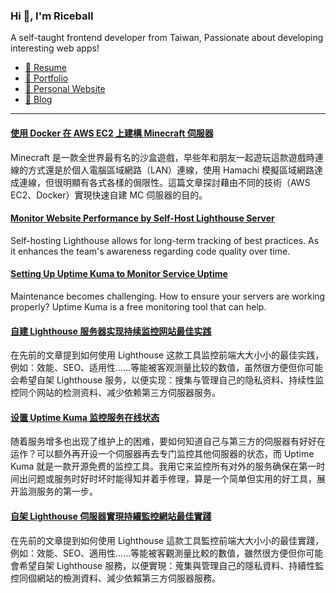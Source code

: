 <h3 >Hi 👋, I'm Riceball</h3>
<p>A self-taught frontend developer from Taiwan, Passionate about developing interesting web apps!</p>

- [📜 Resume](https://weweweb.pages.dev/en/resume/)
- [💼 Portfolio](https://weweweb.pages.dev/en/work/)
- [🏡 Personal Website](https://weweweb.pages.dev/en/)
- [📝 Blog](https://www.webdong.dev/en/)
---

<!--START_SECTION:feed-->
#### [使用 Docker 在 AWS EC2 上建構 Minecraft 伺服器](https:&#x2F;&#x2F;www.webdong.dev&#x2F;zh-tw&#x2F;post&#x2F;setup-a-minecraft-server-on-aws-ec2-with-docker&#x2F;) 
Minecraft 是一款全世界最有名的沙盒遊戲，早些年和朋友一起遊玩這款遊戲時連線的方式還是於個人電腦區域網路（LAN）連線，使用 Hamachi 模擬區域網路達成連線，但很明顯有各式各樣的侷限性。這篇文章探討藉由不同的技術（AWS EC2、Docker）實現快速自建 MC 伺服器的目的。
#### [Monitor Website Performance by Self-Host Lighthouse Server](https:&#x2F;&#x2F;www.webdong.dev&#x2F;en&#x2F;post&#x2F;build-a-personal-lighthouse-server&#x2F;) 
Self-hosting Lighthouse allows for long-term tracking of best practices. As it enhances the team&#39;s awareness regarding code quality over time.
#### [Setting Up Uptime Kuma to Monitor Service Uptime](https:&#x2F;&#x2F;www.webdong.dev&#x2F;en&#x2F;post&#x2F;uptime-kuma&#x2F;) 
Maintenance becomes challenging. How to ensure your servers are working properly? Uptime Kuma is a free monitoring tool that can help.
#### [自建 Lighthouse 服务器实现持续监控网站最佳实践](https:&#x2F;&#x2F;www.webdong.dev&#x2F;zh-cn&#x2F;post&#x2F;build-a-personal-lighthouse-server&#x2F;) 
在先前的文章提到如何使用 Lighthouse 这款工具监控前端大大小小的最佳实践，例如：效能、SEO、适用性……等能被客观测量比较的数值，虽然很方便但你可能会希望自架 Lighthouse 服务，以便实现：搜集与管理自己的隐私资料、持续性监控同个网站的检测资料、减少依赖第三方伺服器服务。
#### [设置 Uptime Kuma 监控服务在线状态](https:&#x2F;&#x2F;www.webdong.dev&#x2F;zh-cn&#x2F;post&#x2F;uptime-kuma&#x2F;) 
随着服务增多也出现了维护上的困难，要如何知道自己与第三方的伺服器有好好在运作？可以额外再开设一个伺服器再去专门监控其他伺服器的状态，而 Uptime Kuma 就是一款开源免费的监控工具。我用它来监控所有对外的服务确保在第一时间出问题或服务时好时坏时能得知并着手修理，算是一个简单但实用的好工具，展开监测服务的第一步。
#### [自架 Lighthouse 伺服器實現持續監控網站最佳實踐](https:&#x2F;&#x2F;www.webdong.dev&#x2F;zh-tw&#x2F;post&#x2F;build-a-personal-lighthouse-server&#x2F;) 
在先前的文章提到如何使用 Lighthouse 這款工具監控前端大大小小的最佳實踐，例如：效能、SEO、適用性……等能被客觀測量比較的數值，雖然很方便但你可能會希望自架 Lighthouse 服務，以便實現：蒐集與管理自己的隱私資料、持續性監控同個網站的檢測資料、減少依賴第三方伺服器服務。
<!--END_SECTION:feed-->

